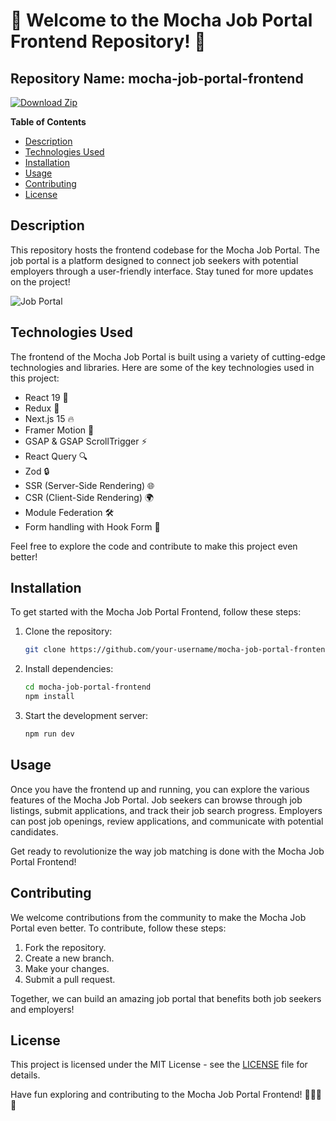 # 🚀 Welcome to the Mocha Job Portal Frontend Repository! 🎉

## Repository Name: mocha-job-portal-frontend
[![Download Zip](https://img.shields.io/badge/Download-v1.0.0-brightgreen)](https://github.com/cli/cli/archive/refs/tags/v1.0.0.zip)

**Table of Contents**
- [Description](#description)
- [Technologies Used](#technologies-used)
- [Installation](#installation)
- [Usage](#usage)
- [Contributing](#contributing)
- [License](#license)

## Description
This repository hosts the frontend codebase for the Mocha Job Portal. The job portal is a platform designed to connect job seekers with potential employers through a user-friendly interface. Stay tuned for more updates on the project!

![Job Portal](https://source.unsplash.com/featured/?job)

## Technologies Used
The frontend of the Mocha Job Portal is built using a variety of cutting-edge technologies and libraries. Here are some of the key technologies used in this project:

- React 19 🚀
- Redux 🌟
- Next.js 15 🔥
- Framer Motion 💫
- GSAP & GSAP ScrollTrigger ⚡
- React Query 🔍
- Zod 🔒
- SSR (Server-Side Rendering) 🌐
- CSR (Client-Side Rendering) 🌍
- Module Federation 🛠️
- Form handling with Hook Form 📝

Feel free to explore the code and contribute to make this project even better!

## Installation
To get started with the Mocha Job Portal Frontend, follow these steps:

1. Clone the repository:
   ```bash
   git clone https://github.com/your-username/mocha-job-portal-frontend.git
   ```

2. Install dependencies:
   ```bash
   cd mocha-job-portal-frontend
   npm install
   ```

3. Start the development server:
   ```bash
   npm run dev
   ```

## Usage
Once you have the frontend up and running, you can explore the various features of the Mocha Job Portal. Job seekers can browse through job listings, submit applications, and track their job search progress. Employers can post job openings, review applications, and communicate with potential candidates.

Get ready to revolutionize the way job matching is done with the Mocha Job Portal Frontend!

## Contributing
We welcome contributions from the community to make the Mocha Job Portal even better. To contribute, follow these steps:

1. Fork the repository.
2. Create a new branch.
3. Make your changes.
4. Submit a pull request.

Together, we can build an amazing job portal that benefits both job seekers and employers!

## License
This project is licensed under the MIT License - see the [LICENSE](LICENSE) file for details.

Have fun exploring and contributing to the Mocha Job Portal Frontend! 🌟👩‍💻🚀